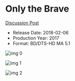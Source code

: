 # Only the Brave

[Discussion Post](https://www.avsforum.com/threads/bass-eq-for-filtered-movies.2995212/post-56955794)

* Release Date: 2018-02-06
* Production Year: 2017
* Format: BD/DTS-HD MA 5.1

![img 0](https://i.imgur.com/ghCSxzb.jpg)

![img 1](https://i.imgur.com/v54F4Qk.jpg)

![img 2](https://i.imgur.com/8JghmsH.jpg)

